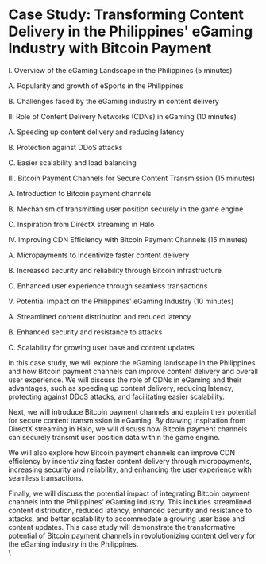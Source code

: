 # Case Study: Transforming Content Delivery in the Philippines' eGaming Industry with Bitcoin Payment

&#x20;&#x20;

I. Overview of the eGaming Landscape in the Philippines (5 minutes)&#x20;

A. Popularity and growth of eSports in the Philippines&#x20;

B. Challenges faced by the eGaming industry in content delivery&#x20;

&#x20;&#x20;

II. Role of Content Delivery Networks (CDNs) in eGaming (10 minutes)&#x20;

A. Speeding up content delivery and reducing latency&#x20;

B. Protection against DDoS attacks&#x20;

C. Easier scalability and load balancing&#x20;

&#x20;&#x20;

III. Bitcoin Payment Channels for Secure Content Transmission (15 minutes)&#x20;

A. Introduction to Bitcoin payment channels&#x20;

B. Mechanism of transmitting user position securely in the game engine&#x20;

C. Inspiration from DirectX streaming in Halo&#x20;

&#x20;&#x20;

IV. Improving CDN Efficiency with Bitcoin Payment Channels (15 minutes)&#x20;

A. Micropayments to incentivize faster content delivery&#x20;

B. Increased security and reliability through Bitcoin infrastructure&#x20;

C. Enhanced user experience through seamless transactions&#x20;

&#x20;&#x20;

V. Potential Impact on the Philippines' eGaming Industry (10 minutes)&#x20;

A. Streamlined content distribution and reduced latency&#x20;

B. Enhanced security and resistance to attacks&#x20;

C. Scalability for growing user base and content updates&#x20;

&#x20;&#x20;

In this case study, we will explore the eGaming landscape in the Philippines and how Bitcoin payment channels can improve content delivery and overall user experience. We will discuss the role of CDNs in eGaming and their advantages, such as speeding up content delivery, reducing latency, protecting against DDoS attacks, and facilitating easier scalability.&#x20;

&#x20;&#x20;

Next, we will introduce Bitcoin payment channels and explain their potential for secure content transmission in eGaming. By drawing inspiration from DirectX streaming in Halo, we will discuss how Bitcoin payment channels can securely transmit user position data within the game engine.&#x20;

&#x20;&#x20;

We will also explore how Bitcoin payment channels can improve CDN efficiency by incentivizing faster content delivery through micropayments, increasing security and reliability, and enhancing the user experience with seamless transactions.&#x20;

&#x20;&#x20;

Finally, we will discuss the potential impact of integrating Bitcoin payment channels into the Philippines' eGaming industry. This includes streamlined content distribution, reduced latency, enhanced security and resistance to attacks, and better scalability to accommodate a growing user base and content updates. This case study will demonstrate the transformative potential of Bitcoin payment channels in revolutionizing content delivery for the eGaming industry in the Philippines. \
\
